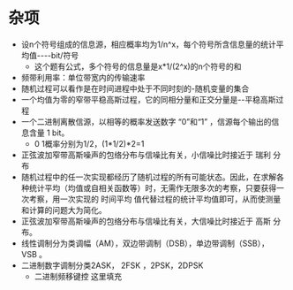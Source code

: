 # 杂项

* 设n个符号组成的信息源，相应概率均为1/n^x，每个符号所含信息量的统计平均值----bit/符号
  * 这个题有公式，多个符号的信息量是x*1/(2^x)的n个符号的和
* 频带利用率：单位带宽内的传输速率
* 随机过程可以看作是在时间进程中处于不同时刻的-随机变量的集合
* 一个均值为零的窄带平稳高斯过程，它的同相分量和正交分量是--平稳高斯过程
* 一个二进制离散信源，以相等的概率发送数字 “0”和“1” ，信源每个输出的信息含量      1    bit。
  * 0 1概率分别为1/2，(1\*1/2)*2=1
* 正弦波加窄带高斯噪声的包络分布与信噪比有关，小信噪比时接近于  瑞利 分布
* 随机过程中的任一次实现都经历了随机过程的所有可能状态。因此，在求解各种统计平均（均值或自相关函数等）时，无需作无限多次的考察，只要获得一次考察，用一次实现的      时间平均    值代替过程的统计平均值即可，从而使测量和计算的问题大为简化。
* 正弦波加窄带高斯噪声的包络分布与信噪比有关，大信噪比时接近于     高斯     分布。
* 线性调制分为类调幅（AM），双边带调制（DSB），单边带调制（SSB），    VSB       。
* 二进制数字调制分类2ASK， 2FSK    ，2PSK，2DPSK
  * 二进制频移键控 这里填充